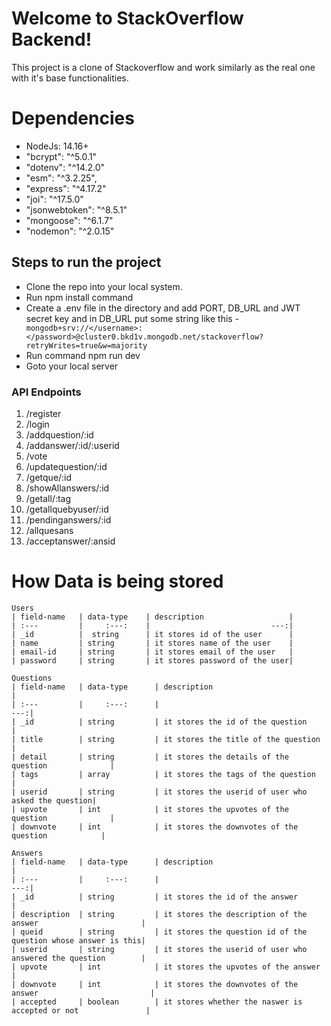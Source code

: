 # Welcome to StackOverflow Backend!

This project is a clone of Stackoverflow and work similarly as the real one with it's base functionalities. 


# Dependencies 


- NodeJs: 14.16+
- "bcrypt": "^5.0.1"
-  "dotenv": "^14.2.0"
-  "esm": "^3.2.25",
- "express": "^4.17.2"
-  "joi": "^17.5.0"
-  "jsonwebtoken": "^8.5.1"
-  "mongoose": "^6.1.7"
-  "nodemon": "^2.0.15"
 

## Steps to run the project

- Clone the repo into your local system.
- Run npm install command
- Create a .env file in the directory and add PORT, DB_URL and JWT secret key and in DB_URL put some string like this
-` mongodb+srv://</username>:</password>@cluster0.bkd1v.mongodb.net/stackoverflow?retryWrites=true&w=majority` 
- Run command  npm run dev
- Goto your local server

### API Endpoints

 1. /register
 2. /login
 3. /addquestion/:id
 4. /addanswer/:id/:userid
 5. /vote
 6. /updatequestion/:id
 7. /getque/:id
 8. /showAllanswers/:id
 9. /getall/:tag
 10. /getallquebyuser/:id
 11. /pendinganswers/:id
 12. /allquesans
 13. /acceptanswer/:ansid

 # How Data is being stored
```
Users
| field-name   | data-type    | description                   |
| :---         |     :---:    |                           ---:|
| _id          |  string      | it stores id of the user      |
| name         | string       | it stores name of the user    |
| email-id     | string       | it stores email of the user   |
| password     | string       | it stores password of the user|
```

```
Questions
| field-name   | data-type      | description                                        |
| :---         |     :---:      |                                                ---:|
| _id          | string         | it stores the id of the question                   |
| title        | string         | it stores the title of the question                |
| detail       | string         | it stores the details of the question              |
| tags         | array          | it stores the tags of the question                 |
| userid       | string         | it stores the userid of user who asked the question|
| upvote       | int            | it stores the upvotes of the question              |
| downvote     | int            | it stores the downvotes of the question            |
```

```
Answers
| field-name   | data-type      | description                                                   |
| :---         |     :---:      |                                                           ---:|
| _id          | string         | it stores the id of the answer                                |
| description  | string         | it stores the description of the answer                       |
| queid        | string         | it stores the question id of the question whose answer is this|
| userid       | string         | it stores the userid of user who answered the question        |
| upvote       | int            | it stores the upvotes of the answer                           |
| downvote     | int            | it stores the downvotes of the answer                         |
| accepted     | boolean        | it stores whether the naswer is accepted or not               |
```